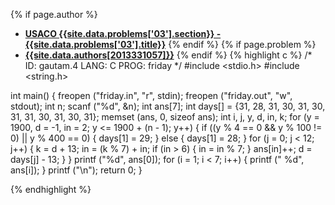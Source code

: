 <a name="2013331057.03"></a>

{% if page.author %}
- **[USACO {{site.data.problems['03'].section}} - {{site.data.problems['03'].title}}]({{site.baseurl}}/problem/03)**
{% endif %}
{% if page.problem %}
- **[{{site.data.authors[2013331057]}}]({{site.baseurl}}/author/2013331057)**
{% endif %}
{% highlight c %}
/*
ID: gautam.4
LANG: C
PROG: friday
*/
#include <stdio.h>
#include <string.h>

int main() {
    freopen ("friday.in", "r", stdin);
    freopen ("friday.out", "w", stdout);
    int n;
    scanf ("%d", &n);
    int ans[7];
    int days[] = {31, 28, 31, 30, 31, 30, 31, 31, 30, 31, 30, 31};
    memset (ans, 0, sizeof ans);
    int i, j, y, d, in, k;
    for (y = 1900, d = -1, in = 2; y <= 1900 + (n - 1); y++) {
        if ((y % 4 == 0 && y % 100 != 0) || y % 400 == 0) {
            days[1] = 29;
        } else {
            days[1] = 28;
        }
        for (j = 0; j < 12; j++) {
            k = d + 13;
            in = (k % 7) + in;
            if (in > 6) {
                in = in % 7;
            }
            ans[in]++;
            d = days[j] - 13;
        }
    }
    printf ("%d", ans[0]);
    for (i = 1; i < 7; i++) {
        printf (" %d", ans[i]);
    }
    printf ("\n");
    return 0;
}



{% endhighlight %}